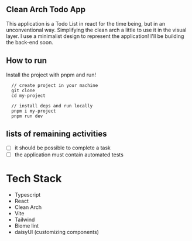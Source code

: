 ## Clean Arch Todo App

This application is a Todo List in react for the time being, but in an unconventional way. Simplifying the clean arch a little to use it in the visual layer. I use a minimalist design to represent the application! I'll be building the back-end soon.

## How to run

Install the project with pnpm and run!

```
  // create project in your machine
  git clone
  cd my-project 

  // install deps and run locally
  pnpm i my-project 
  pnpm run dev 
```
## lists of remaining activities 

- [ ] it should be possible to complete a task
- [ ] the application must contain automated tests 

# Tech Stack

- Typescript
- React
- Clean Arch
- Vite
- Tailwind
- Biome lint
- daisyUI (customizing components)